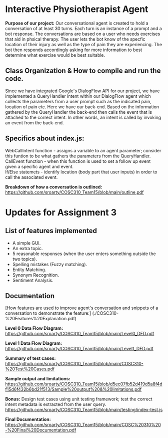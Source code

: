 # Interactive Physiotherapist Agent
**Purpose of our project:** Our conversational agent is created to hold a conversation of at least 30 turns. Each turn is an instance of a prompt and a bot response. The conversations are based on a user who needs exercises that aid in phsical therapy. The user lets the bot know of the specfic location of their injury as well as the type of pain they are experiencing. The bot then responds accordingly asking for more information to best determine what exercise would be best suitable.  

## Class Organization & How to compile and run the code.
Since we have integrated Google's DialogFlow API for our project, we have implemented a QueryHandler intent within our DialogFlow agent which collects the parameters from a user prompt such as the indicated pain, location of pain etc. Here we have our back-end. Based on the information gathered by the QueryHandler the back-end then calls the event that is attached to the correct intent. In other words, an intent is called by invoking an event from the back-end.

## Specifics about index.js:
WebCallIntent function - assigns a variable to an agent parameter; consider this funtion to be what gathers the parameters from the QueryHandler.  
CallEvent function - when this function is used to set a follow up event given a specific agent and event.  
If/Else statemets - identify location (body part that user inputs) in order to call the associated event.

**Breakdown of how a conversation is outlined:**
https://github.com/sroarty/COSC310_Team15/blob/main/outline.pdf

# Updates for Assignment 3
## List of features implemented
- A simple GUI.  
- An extra topic. 
- 5 reasonable responses (when the user enters something outside the two topics). 
- Spelling mistakes (Fuzzy matching). 
- Entity Matching. 
- Synonym Recognition. 
- Sentiment Analysis. 
## Documentation
[How features are used to improve agent's conversation and snippets of a conversation to demonstrate the feature:] (./COSC310-%20Features%20Explanation.pdf)
  
**Level 0 Data Flow Diagram:**
https://github.com/sroarty/COSC310_Team15/blob/main/Level0_DFD.pdf
  
**Level 1 Data Flow Diagram:**
https://github.com/sroarty/COSC310_Team15/blob/main/Level1_DFD.pdf
  
**Summary of test cases:**
https://github.com/sroarty/COSC310_Team15/blob/main/COSC310-%20Test%20Cases.pdf
  
**Sample output and limitations:**
https://github.com/sroarty/COSC310_Team15/blob/d5ec07fb52d419d5a8f4df15d6f432b6bd21f513/Sample%20output%20&%20limitations.pdf
  
**Bonus:** Design test cases using unit testing framework; test the correct intent metadata is extracted from the user query.
https://github.com/sroarty/COSC310_Team15/blob/main/testing/index-test.js
  
**Final Documentation:**
https://github.com/sroarty/COSC310_Team15/blob/main/COSC%20310%20-%20Final%20Documentation.pdf
  
  
